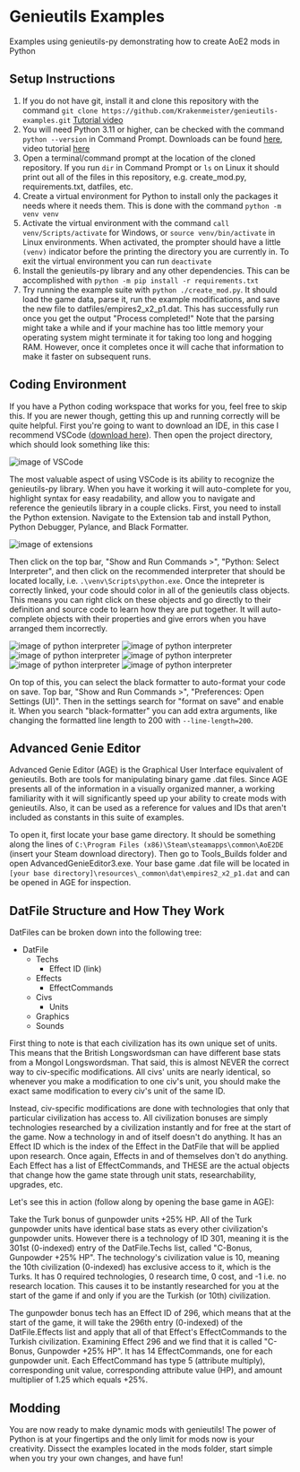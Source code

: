 # Genieutils Examples

Examples using genieutils-py demonstrating how to create AoE2 mods in Python

## Setup Instructions

1. If you do not have git, install it and clone this repository with the command `git clone https://github.com/Krakenmeister/genieutils-examples.git` [Tutorial video](https://www.youtube.com/watch?v=ne5ACsz-k2o&ab_channel=TonyTeachesTech)
2. You will need Python 3.11 or higher, can be checked with the command `python --version` in Command Prompt. Downloads can be found [here](https://www.python.org/downloads/), video tutorial [here](https://www.youtube.com/watch?v=m9I-YpOjXVQ&ab_channel=GeekyScript)
3. Open a terminal/command prompt at the location of the cloned repository. If you run `dir` in Command Prompt or `ls` on Linux it should print out all of the files in this repository, e.g. create_mod.py, requirements.txt, datfiles, etc.
4. Create a virtual environment for Python to install only the packages it needs where it needs them. This is done with the command `python -m venv venv`
5. Activate the virtual environment with the command `call venv/Scripts/activate` for Windows, or `source venv/bin/activate` in Linux environments. When activated, the prompter should have a little `(venv)` indicator before the printing the directory you are currently in. To exit the virtual environment you can run `deactivate`
6. Install the genieutils-py library and any other dependencies. This can be accomplished with `python -m pip install -r requirements.txt`
7. Try running the example suite with `python ./create_mod.py`. It should load the game data, parse it, run the example modifications, and save the new file to datfiles/empires2_x2_p1.dat. This has successfully run once you get the output "Process completed!" Note that the parsing might take a while and if your machine has too little memory your operating system might terminate it for taking too long and hogging RAM. However, once it completes once it will cache that information to make it faster on subsequent runs.

## Coding Environment

If you have a Python coding workspace that works for you, feel free to skip this. If you are newer though, getting this up and running correctly will be quite helpful. First you're going to want to download an IDE, in this case I recommend VSCode ([download here](https://code.visualstudio.com/download)). Then open the project directory, which should look something like this:

![image of VSCode](https://github.com/Krakenmeister/genieutils-examples/blob/main/tutorial/vscode_open.png?raw=true)

The most valuable aspect of using VSCode is its ability to recognize the genieutils-py library. When you have it working it will auto-complete for you, highlight syntax for easy readability, and allow you to navigate and reference the genieutils library in a couple clicks. First, you need to install the Python extension. Navigate to the Extension tab and install Python, Python Debugger, Pylance, and Black Formatter.

![image of extensions](https://github.com/Krakenmeister/genieutils-examples/blob/main/tutorial/vscode_extensions.png?raw=true)

Then click on the top bar, "Show and Run Commands >", "Python: Select Interpreter", and then click on the recommended interpreter that should be located locally, i.e. `.\venv\Scripts\python.exe`. Once the intepreter is correctly linked, your code should color in all of the genieutils class objects. This means you can right click on these objects and go directly to their definition and source code to learn how they are put together. It will auto-complete objects with their properties and give errors when you have arranged them incorrectly.

![image of python interpreter](https://github.com/Krakenmeister/genieutils-examples/blob/main/tutorial/vscode_interpreter_0.png?raw=true)
![image of python interpreter](https://github.com/Krakenmeister/genieutils-examples/blob/main/tutorial/vscode_interpreter_1.png?raw=true)
![image of python interpreter](https://github.com/Krakenmeister/genieutils-examples/blob/main/tutorial/vscode_interpreter_2.png?raw=true)
![image of python interpreter](https://github.com/Krakenmeister/genieutils-examples/blob/main/tutorial/vscode_interpreter_3.png?raw=true)
![image of python interpreter](https://github.com/Krakenmeister/genieutils-examples/blob/main/tutorial/vscode_interpreter_4.png?raw=true)
![image of python interpreter](https://github.com/Krakenmeister/genieutils-examples/blob/main/tutorial/vscode_interpreter_5.png?raw=true)

On top of this, you can select the black formatter to auto-format your code on save. Top bar, "Show and Run Commands >", "Preferences: Open Settings (UI)". Then in the settings search for "format on save" and enable it. When you search "black-formatter" you can add extra arguments, like changing the formatted line length to 200 with `--line-length=200`.

## Advanced Genie Editor

Advanced Genie Editor (AGE) is the Graphical User Interface equivalent of genieutils. Both are tools for manipulating binary game .dat files. Since AGE presents all of the information in a visually organized manner, a working familiarity with it will significantly speed up your ability to create mods with genieutils. Also, it can be used as a reference for values and IDs that aren't included as constants in this suite of examples.

To open it, first locate your base game directory. It should be something along the lines of `C:\Program Files (x86)\Steam\steamapps\common\AoE2DE` (insert your Steam download directory). Then go to Tools_Builds folder and open AdvancedGenieEditor3.exe. Your base game .dat file will be located in `[your base directory]\resources\_common\dat\empires2_x2_p1.dat` and can be opened in AGE for inspection.

## DatFile Structure and How They Work

DatFiles can be broken down into the following tree:

-   DatFile
    -   Techs
        -   Effect ID (link)
    -   Effects
        -   EffectCommands
    -   Civs
        -   Units
    -   Graphics
    -   Sounds

First thing to note is that each civilization has its own unique set of units. This means that the British Longswordsman can have different base stats from a Mongol Longswordsman. That said, this is almost NEVER the correct way to civ-specific modifications. All civs' units are nearly identical, so whenever you make a modification to one civ's unit, you should make the exact same modification to every civ's unit of the same ID.

Instead, civ-specific modifications are done with technologies that only that particular civilization has access to. All civilization bonuses are simply technologies researched by a civilization instantly and for free at the start of the game. Now a technology in and of itself doesn't do anything. It has an Effect ID which is the index of the Effect in the DatFile that will be applied upon research. Once again, Effects in and of themselves don't do anything. Each Effect has a list of EffectCommands, and THESE are the actual objects that change how the game state through unit stats, researchability, upgrades, etc.

Let's see this in action (follow along by opening the base game in AGE):

Take the Turk bonus of gunpowder units +25% HP. All of the Turk gunpowder units have identical base stats as every other civilization's gunpowder units. However there is a technology of ID 301, meaning it is the 301st (0-indexed) entry of the DatFile.Techs list, called "C-Bonus, Gunpowder +25% HP". The technology's civilization value is 10, meaning the 10th civilization (0-indexed) has exclusive access to it, which is the Turks. It has 0 required technologies, 0 research time, 0 cost, and -1 i.e. no research location. This causes it to be instantly researched for you at the start of the game if and only if you are the Turkish (or 10th) civilization.

The gunpowder bonus tech has an Effect ID of 296, which means that at the start of the game, it will take the 296th entry (0-indexed) of the DatFile.Effects list and apply that all of that Effect's EffectCommands to the Turkish civilization. Examining Effect 296 and we find that it is called "C-Bonus, Gunpowder +25% HP". It has 14 EffectCommands, one for each gunpowder unit. Each EffectCommand has type 5 (attribute multiply), corresponding unit value, corresponding attribute value (HP), and amount multiplier of 1.25 which equals +25%.

## Modding

You are now ready to make dynamic mods with genieutils! The power of Python is at your fingertips and the only limit for mods now is your creativity. Dissect the examples located in the mods folder, start simple when you try your own changes, and have fun!

